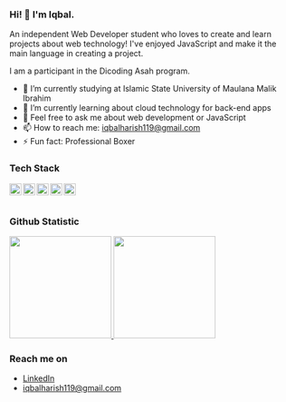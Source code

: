 ### Hi! 👋 I'm Iqbal.

An independent Web Developer student who loves to create and learn projects about web technology! I've enjoyed JavaScript and make it the main language in creating a project.

I am a participant in the Dicoding Asah program.

- 🔭 I’m currently studying at Islamic State University of Maulana Malik Ibrahim
- 🌱 I’m currently learning about cloud technology for back-end apps
- 💬 Feel free to ask me about web development or JavaScript
- 📫 How to reach me: iqbalharish119@gmail.com
- ⚡ Fun fact: Professional Boxer

### Tech Stack
  <a href="#"><img align="left" alt="JavaScript" title="JavaScript" width="21px" src="https://upload.wikimedia.org/wikipedia/commons/9/99/Unofficial_JavaScript_logo_2.svg" /></a>
  <a href="https://nodejs.org/"><img align="left" alt="NodeJS" title="NodeJS" width="21px" src="https://cdn-icons-png.flaticon.com/512/5968/5968322.png" /></a>
  <a href="https://reactjs.org/"><img align="left" alt="React" title="React" width="21px" src="https://cdn.worldvectorlogo.com/logos/react-2.svg" /></a>
  <a href="https://hapi.dev/"><img align="left" alt="Hapi" title="Hapi (NodeJS HTTP Framework)" width="21px" src="https://avatars.githubusercontent.com/u/3774533?s=200&v=4" /></a>
  <a href="https://nextjs.org/"><img align="left" alt="Next" title="Next (React SSR Framework)" width="21px" src="https://iconape.com/wp-content/files/gm/82643/svg/next-js.svg" /></a>
  <br>
  <br>
  
### Github Statistic
<p align="left">
<a href="https://github.com/dimasmds">
  <img height="180em" src="https://github-readme-stats-eight-theta.vercel.app/api?username=LittleBoss119&show_icons=true&theme=algolia&include_all_commits=true&count_private=true"/>
  <img height="180em" src="https://github-readme-stats-eight-theta.vercel.app/api/top-langs/?username=LittleBoss119&layout=compact&langs_count=8&theme=algolia"/>
</a>
</p>

### Reach me on
- <a href="https://www.linkedin.com/in/iqbal-harish-musyaffa-a512a324b">LinkedIn</a>
- iqbalharish119@gmail.com
